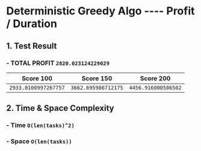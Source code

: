# Deterministic Greedy Algo ---- Profit / Duration

## 1. Test Result

### - TOTAL PROFIT `2820.023124229029`
| Score 100 | Score 150 | Score 200 |
| :----: | :----: | :----: |
| `2933.8100997267757` | `3662.695986712175` | `4456.916000586502` |



## 2. Time & Space Complexity
### - Time  `O(len(tasks)^2)`
### - Space `O(len(tasks))`
